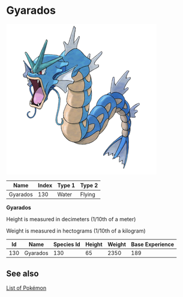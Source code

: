 # Gyarados


![Gyarados](images/130.png)

| **Name** | **Index** | **Type 1** | **Type 2** |
|----|----|----|----|
| Gyarados | 130 | Water | Flying  |

**Gyarados** 


Height is measured in decimeters (1/10th of a meter)

Weight is measured in hectograms (1/10th of a kilogram)

| **Id** | **Name** | **Species Id** | **Height** | **Weight** | **Base Experience** |
|--------|----------|----------------|------------|------------|---------------------|
| 130 | Gyarados | 130 | 65 | 2350 | 189 |


## See also

[List of Pokémon](../pokemon.md)
